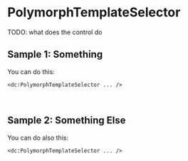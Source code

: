 # PolymorphTemplateSelector

TODO: what does the control do

## Sample 1: Something

You can do this:

```DOTHTML
<dc:PolymorphTemplateSelector ... />
```

<br />

## Sample 2: Something Else

You can do also this:

```DOTHTML
<dc:PolymorphTemplateSelector ... />
```